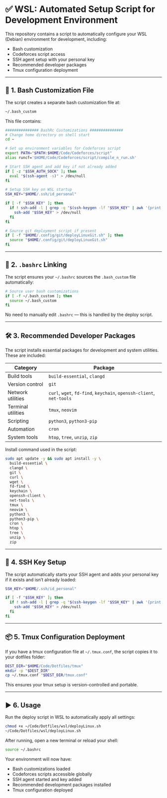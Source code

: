 # ✅ WSL: Automated Setup Script for Development Environment

This repository contains a script to automatically configure your WSL (Debian) environment for development, including:

* Bash customization
* Codeforces script access
* SSH agent setup with your personal key
* Recommended developer packages
* Tmux configuration deployment

---

## 📄 1. Bash Customization File

The script creates a separate bash customization file at:

```bash
~/.bash_custom
```

This file contains:

```bash
############### BashRc Customizations ###############
# Change home directory on shell start
cd ~

# Set up environment variables for Codeforces script
export PATH="$PATH:$HOME/Code/Codeforces/script"
alias runcf='$HOME/Code/Codeforces/script/compile_n_run.sh'

# Start SSH agent and add key if not already added
if [ -z "$SSH_AUTH_SOCK" ]; then
  eval "$(ssh-agent -s)" > /dev/null
fi

# Setup SSH key on WSL startup
SSH_KEY="$HOME/.ssh/id_personal"

if [ -f "$SSH_KEY" ]; then
  if ! ssh-add -l | grep -q "$(ssh-keygen -lf "$SSH_KEY" | awk '{print $2}')"; then
    ssh-add "$SSH_KEY" > /dev/null
  fi
fi

# Source git deployment script if present
if [ -f "$HOME/.config/git/deployLinuxGit.sh" ]; then
  source "$HOME/.config/git/deployLinuxGit.sh"
fi
```

---

## 🔗 2. `.bashrc` Linking

The script ensures your `~/.bashrc` sources the `.bash_custom` file automatically:

```bash
# Source user bash customizations
if [ -f ~/.bash_custom ]; then
  source ~/.bash_custom
fi
```

No need to manually edit `.bashrc` — this is handled by the deploy script.

---

## 🛠️ 3. Recommended Developer Packages

The script installs essential packages for development and system utilities. These are included:

| Category           | Package                                                              |
| ------------------ | -------------------------------------------------------------------- |
| Build tools        | `build-essential`, `clangd`                                          |
| Version control    | `git`                                                                |
| Network utilities  | `curl`, `wget`, `fd-find`, `keychain`, `openssh-client`, `net-tools` |
| Terminal utilities | `tmux`, `neovim`                                                     |
| Scripting          | `python3`, `python3-pip`                                             |
| Automation         | `cron`                                                               |
| System tools       | `htop`, `tree`, `unzip`, `zip`                                       |

Install command used in the script:

```bash
sudo apt update -y && sudo apt install -y \
  build-essential \
  clangd \
  git \
  curl \
  wget \
  fd-find \
  keychain \
  openssh-client \
  net-tools \
  tmux \
  neovim \
  python3 \
  python3-pip \
  cron \
  htop \
  tree \
  unzip \
  zip
```

---

## 🔑 4. SSH Key Setup

The script automatically starts your SSH agent and adds your personal key if it exists and isn’t already loaded:

```bash
SSH_KEY="$HOME/.ssh/id_personal"

if [ -f "$SSH_KEY" ]; then
  if ! ssh-add -l | grep -q "$(ssh-keygen -lf "$SSH_KEY" | awk '{print $2}')"; then
    ssh-add "$SSH_KEY" > /dev/null
  fi
fi
```

---

## 📦 5. Tmux Configuration Deployment

If you have a tmux configuration file at `~/.tmux.conf`, the script copies it to your dotfiles folder:

```bash
DEST_DIR="$HOME/Code/Dotfiles/tmux"
mkdir -p "$DEST_DIR"
cp ~/.tmux.conf "$DEST_DIR/tmux.conf"
```

This ensures your tmux setup is version-controlled and portable.

---

## ▶️ 6. Usage

Run the deploy script in WSL to automatically apply all settings:

```bash
chmod +x ~/Code/Dotfiles/wsl/deployLinux.sh
~/Code/Dotfiles/wsl/deployLinux.sh
```

After running, open a new terminal or reload your shell:

```bash
source ~/.bashrc
```

Your environment will now have:

* Bash customizations loaded
* Codeforces scripts accessible globally
* SSH agent started and key added
* Recommended development packages installed
* Tmux configuration deployed
